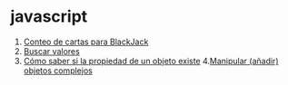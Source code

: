# javascript

1. [Conteo de cartas para BlackJack](https://github.com/saramarin23/javascript/blob/master/counting_cards.js)
2. [Buscar valores](https://github.com/saramarin23/javascript/blob/master/lookup.js)
3. [Cómo saber si la propiedad de un objeto existe](https://github.com/saramarin23/javascript/blob/master/testing_objects_4_properties.js)
4.[Manipular (añadir) objetos complejos](https://github.com/saramarin23/javascript/blob/master/manipular_objetos_complejos.js) 

